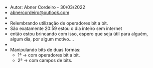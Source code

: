 
* Autor: Abner Cordeiro - 30/03/2022
*   abnercordeiro@outlook.com
* 
* Relembrando utilização de operadores bit a bit.
* São exatamente 20:59 estou o dia inteiro sem internet
* então estou brincando com isso, espero que seja útil para alguém, algum dia, por algum motivo....
* 
* Manipulando bits de duas formas:
    * 1ª -> com operadores bit a bit.
    * 2ª -> com campos de bits.


